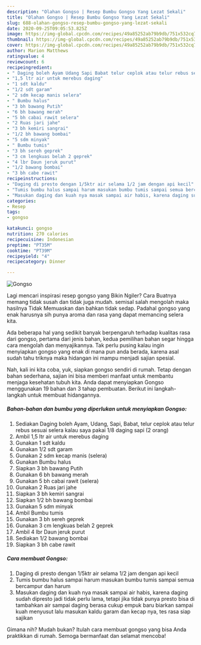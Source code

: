 ```yaml
---
description: "Olahan Gongso | Resep Bumbu Gongso Yang Lezat Sekali"
title: "Olahan Gongso | Resep Bumbu Gongso Yang Lezat Sekali"
slug: 688-olahan-gongso-resep-bumbu-gongso-yang-lezat-sekali
date: 2020-09-25T09:05:53.825Z
image: https://img-global.cpcdn.com/recipes/49a85252ab79b9db/751x532cq70/gongso-foto-resep-utama.jpg
thumbnail: https://img-global.cpcdn.com/recipes/49a85252ab79b9db/751x532cq70/gongso-foto-resep-utama.jpg
cover: https://img-global.cpcdn.com/recipes/49a85252ab79b9db/751x532cq70/gongso-foto-resep-utama.jpg
author: Marion Matthews
ratingvalue: 4
reviewcount: 6
recipeingredient:
- " Daging boleh Ayam Udang Sapi Babat telur ceplok atau telur rebus sesuai selera kalau saya pakai 18 daging sapi 2 orang"
- "1,5 ltr air untuk merebus daging"
- "1 sdt kaldu"
- "1/2 sdt garam"
- "2 sdm kecap manis selera"
- " Bumbu halus"
- "3 bh bawang Putih"
- "6 bh bawang merah"
- "5 bh cabai rawit selera"
- "2 Ruas jari jahe"
- "3 bh kemiri sangrai"
- "1/2 bh bawang bombai"
- "5 sdm minyak"
- " Bumbu tumis"
- "3 bh sereh geprek"
- "3 cm lengkuas belah 2 geprek"
- "4 lbr Daun jeruk purut"
- "1/2 bawang bombai"
- "3 bh cabe rawit"
recipeinstructions:
- "Daging di presto dengan 1/5ktr air selama 1/2 jam dengan api kecil"
- "Tumis bumbu halus sampai harum masukan bumbu tumis sampai semua bercampur dan harum"
- "Masukan daging dan kuah nya masak sampai air habis, karena daging sudah dipresto jadi tidak perlu lama, tetapi jika tidak punya presto bisa di tambahkan air sampai daging berasa cukup empuk baru biarkan sampai kuah menyusut lalu masukan kaldu garam dan kecap nya, tes rasa siap sajikan"
categories:
- Resep
tags:
- gongso

katakunci: gongso 
nutrition: 270 calories
recipecuisine: Indonesian
preptime: "PT35M"
cooktime: "PT39M"
recipeyield: "4"
recipecategory: Dinner

---
```



![Gongso](https://img-global.cpcdn.com/recipes/49a85252ab79b9db/751x532cq70/gongso-foto-resep-utama.jpg)

Lagi mencari inspirasi resep gongso yang Bikin Ngiler? Cara Buatnya memang tidak susah dan tidak juga mudah. semisal salah mengolah maka hasilnya Tidak Memuaskan dan bahkan tidak sedap. Padahal gongso yang enak harusnya sih punya aroma dan rasa yang dapat memancing selera kita.



Ada beberapa hal yang sedikit banyak berpengaruh terhadap kualitas rasa dari gongso, pertama dari jenis bahan, kedua pemilihan bahan segar hingga cara mengolah dan menyajikannya. Tak perlu pusing kalau ingin menyiapkan gongso yang enak di mana pun anda berada, karena asal sudah tahu triknya maka hidangan ini mampu menjadi sajian spesial.


Nah, kali ini kita coba, yuk, siapkan gongso sendiri di rumah. Tetap dengan bahan sederhana, sajian ini bisa memberi manfaat untuk membantu menjaga kesehatan tubuh kita. Anda dapat menyiapkan Gongso menggunakan 19 bahan dan 3 tahap pembuatan. Berikut ini langkah-langkah untuk membuat hidangannya.

<!--inarticleads1-->

##### Bahan-bahan dan bumbu yang diperlukan untuk menyiapkan Gongso:

1. Sediakan  Daging boleh Ayam, Udang, Sapi, Babat, telur ceplok atau telur rebus sesuai selera kalau saya pakai 1/8 daging sapi (2 orang)
1. Ambil 1,5 ltr air untuk merebus daging
1. Gunakan 1 sdt kaldu
1. Gunakan 1/2 sdt garam
1. Gunakan 2 sdm kecap manis (selera)
1. Gunakan  Bumbu halus
1. Siapkan 3 bh bawang Putih
1. Gunakan 6 bh bawang merah
1. Gunakan 5 bh cabai rawit (selera)
1. Gunakan 2 Ruas jari jahe
1. Siapkan 3 bh kemiri sangrai
1. Siapkan 1/2 bh bawang bombai
1. Gunakan 5 sdm minyak
1. Ambil  Bumbu tumis
1. Gunakan 3 bh sereh geprek
1. Gunakan 3 cm lengkuas belah 2 geprek
1. Ambil 4 lbr Daun jeruk purut
1. Sediakan 1/2 bawang bombai
1. Siapkan 3 bh cabe rawit




<!--inarticleads2-->

##### Cara membuat Gongso:

1. Daging di presto dengan 1/5ktr air selama 1/2 jam dengan api kecil
1. Tumis bumbu halus sampai harum masukan bumbu tumis sampai semua bercampur dan harum
1. Masukan daging dan kuah nya masak sampai air habis, karena daging sudah dipresto jadi tidak perlu lama, tetapi jika tidak punya presto bisa di tambahkan air sampai daging berasa cukup empuk baru biarkan sampai kuah menyusut lalu masukan kaldu garam dan kecap nya, tes rasa siap sajikan




Gimana nih? Mudah bukan? Itulah cara membuat gongso yang bisa Anda praktikkan di rumah. Semoga bermanfaat dan selamat mencoba!

